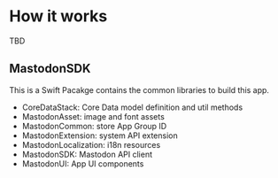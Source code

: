 # How it works
TBD

## MastodonSDK
This is a Swift Pacakge contains the common libraries to build this app. 

- CoreDataStack: Core Data model definition and util methods
- MastodonAsset: image and font assets
- MastodonCommon: store App Group ID
- MastodonExtension: system API extension
- MastodonLocalization: i18n resources
- MastodonSDK: Mastodon API client
- MastodonUI: App UI components

